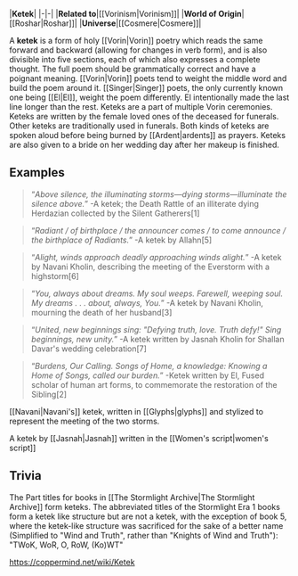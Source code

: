 |**Ketek**|
|-|-|
|**Related to**|[[Vorinism\|Vorinism]]|
|**World of Origin**|[[Roshar\|Roshar]]|
|**Universe**|[[Cosmere\|Cosmere]]|

A **ketek** is a form of holy [[Vorin\|Vorin]] poetry which reads the same forward and backward (allowing for changes in verb form), and is also divisible into five sections, each of which also expresses a complete thought. The full poem should be grammatically correct and have a poignant meaning. [[Vorin\|Vorin]] poets tend to weight the middle word and build the poem around it. [[Singer\|Singer]] poets, the only currently known one being [[El\|El]], weight the poem differently. El intentionally made the last line longer than the rest.
Keteks are a part of multiple Vorin ceremonies. Keteks are written by the female loved ones of the deceased for funerals. Other keteks are traditionally used in funerals. Both kinds of keteks are spoken aloud before being burned by [[Ardent\|ardents]] as prayers. Keteks are also given to a bride on her wedding day after her makeup is finished.

## Examples
>“*Above silence, the illuminating storms—dying storms—illuminate the silence above.*”
\-A ketek; the Death Rattle of an illiterate dying Herdazian collected by the Silent Gatherers[1]


>“*Radiant / of birthplace / the announcer comes / to come announce / the birthplace of Radiants.*”
\-A ketek by Allahn[5]


>“*Alight, winds approach deadly approaching winds alight.*”
\-A ketek by Navani Kholin, describing the meeting of the Everstorm with a highstorm[6]


>“*You, always about dreams. My soul weeps. Farewell, weeping soul. My dreams . . . about, always, You.*”
\-A ketek by Navani Kholin, mourning the death of her husband[3]


>“*United, new beginnings sing: "Defying truth, love. Truth defy!" Sing beginnings, new unity.*”
\-A ketek written by Jasnah Kholin for Shallan Davar's wedding celebration[7]


>“*Burdens, Our Calling. Songs of Home, a knowledge: Knowing a Home of Songs, called our burden.*”
\-Ketek written by El, Fused scholar of human art forms, to commemorate the restoration of the Sibling[2]






[[Navani\|Navani's]] ketek, written in [[Glyphs\|glyphs]] and stylized to represent the meeting of the two storms.






A ketek by [[Jasnah\|Jasnah]] written in the [[Women's script\|women's script]]




## Trivia
The Part titles for books in [[The Stormlight Archive\|The Stormlight Archive]] form keteks.
The abbreviated titles of the Stormlight Era 1 books form a ketek like structure but are not a ketek, with the exception of book 5, where the ketek-like structure was sacrificed for the sake of a better name (Simplified to "Wind and Truth", rather than "Knights of Wind and Truth"): "TWoK, WoR, O, RoW, (Ko)WT"


https://coppermind.net/wiki/Ketek